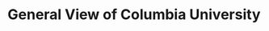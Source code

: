 ---
pid: '9'
_date: '1898'
derivativo_link: https://derivativo-2.library.columbia.edu/iiif/2/cul:xd2547d89x/
dlc_link: https://dlc.library.columbia.edu/catalog/cul:m63xsj3v9x
format: photographs
iiif_json: https://derivativo-2.library.columbia.edu/iiif/2/cul:xd2547d89x/info.json
_name: Geo. P. Hall & Son
native_jpg: https://derivativo-2.library.columbia.edu/iiif/2/cul:xd2547d89x/full/!768,768/0/native.jpg
shelf_location: General Views, MS 180
subjects: Columbia University; Low Memorial Library
summary: 
title: General View of Columbia University
permalink: /photos/9/
layout: photo-page
---
